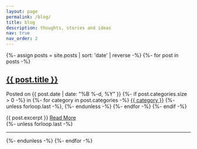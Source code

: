 ```yaml
---
layout: page
permalink: /blog/
title: blog
description: thoughts, stories and ideas
nav: true
nav_order: 2
---
```


<div class="blog">
  <div class="row">
    <div class="col-sm mt-3 mt-md-0">
      {%- assign posts = site.posts | sort: 'date' | reverse -%}
      {%- for post in posts -%}
        <div class="post-preview">
          <h2 class="post-title">
            <a href="{{ post.url | relative_url }}">{{ post.title }}</a>
          </h2>
          <p class="post-meta">
            Posted on {{ post.date | date: "%B %-d, %Y" }}
            {%- if post.categories.size > 0 -%}
              in
              {%- for category in post.categories -%}
                <a href="{{ '/blog/categories/' | relative_url }}#{{ category | slugify }}">{{ category }}</a>
                {%- unless forloop.last -%}, {%- endunless -%}
              {%- endfor -%}
            {%- endif -%}
          </p>
          <div class="post-content">
            {{ post.excerpt }}
            <a href="{{ post.url | relative_url }}" class="read-more">Read More</a>
          </div>
        </div>
        {%- unless forloop.last -%}<hr>{%- endunless -%}
      {%- endfor -%}
    </div>
  </div>
</div>
